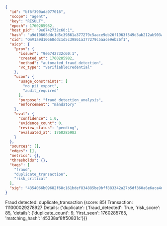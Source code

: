 ```json
{
  "id": "bf6f390ada977016",
  "scope": "agent",
  "key": "RESULT",
  "epoch": 1760285982,
  "host_pid": "9e6742732c60:1",
  "hash": "a9d10668ddc1d5c39861a377279c5aace9eb26f1963f549d3ab212ab903af2e6",
  "cid": "QmV1a9d10668ddc1d5c39861a377279c5aace9eb26f1",
  "aicp": {
    "prov": {
      "issuer": "9e6742732c60:1",
      "created_at": 1760285982,
      "method": "automated_fraud_detection",
      "vc_type": "VerifiableCredential"
    },
    "ucon": {
      "usage_constraints": [
        "no_pii_export",
        "audit_required"
      ],
      "purpose": "fraud_detection_analysis",
      "enforcement": "mandatory"
    },
    "eval": {
      "confidence": 1.0,
      "evidence_count": 0,
      "review_status": "pending",
      "evaluated_at": 1760285982
    }
  },
  "sources": [],
  "edges": [],
  "metrics": {},
  "thresholds": {},
  "tags": [
    "fraud",
    "duplicate_transaction",
    "risk_critical"
  ],
  "sig": "4354066b09682f68c161bdef834885be9bff883342a27b5df360a6e6aca4d1d3"
}
```

Fraud detected: duplicate_transaction (score: 85)
Transaction: 111000029278927
Details: {'duplicate': {'fraud_detected': True, 'risk_score': 85, 'details': {'duplicate_count': 9, 'first_seen': 1760285765, 'matching_hash': '45338af8ff50831c'}}}